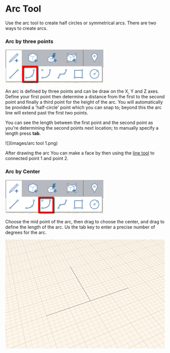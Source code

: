 # Arc Tool

Use the arc tool to create half circles or symmetrical arcs. There are two ways to create arcs.

### Arc by three points

![](/assets/arc_by_3points.png)

An arc is defined by three points and can be draw on the X, Y and Z axes. Define your first point then determine a distance from the first to the second point and finally a third point for the height of the arc. You will automatically be provided a 'half-circle' point which you can snap to; beyond this the arc line will extend past the first two points.

You can see the length between the first point and the second point as you're determining the second points next location; to manually specify a length press **tab**.

![](images/arc tool 1.png)

After drawing the arc You can make a face by then using the [line tool](../tool-library/line-tool.md) to connected point 1 and point 2.

### Arc by Center

![](/assets/arc_by_center.png)

Choose the mid point of the arc, then drag to choose the center, and drag to define the length of the arc. Us the tab key to enter a precise number of degrees for the arc.

![](/assets/arc_by_three_points.gif)

